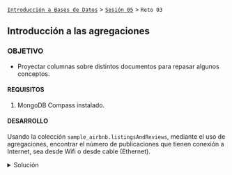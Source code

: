 [`Introducción a Bases de Datos`](../../Readme.md) > [`Sesión 05`](../Readme.md) > `Reto 03`
	
## Introducción a las agregaciones

### OBJETIVO 

- Proyectar columnas sobre distintos documentos para repasar algunos conceptos.

#### REQUISITOS 

1. MongoDB Compass instalado.

#### DESARROLLO

Usando la colección `sample_airbnb.listingsAndReviews`, mediante el uso de agregaciones, encontrar el número de publicaciones que tienen conexión a Internet, sea desde Wifi o desde cable (Ethernet).

<details><summary>Solución</summary>
<p>
	
1. Primero filtramos los documentos con Internet desde Wifi o desde cable. Para ello usamos `$match` que permite realizar filtros dentro de agregaciones.

   ```json
   {
      amenities: {$in: ["Wifi", "Ethernet"]}
   }
   ```

   ![imagen](imagenes/s5r31.png)
   
2. Ahora contamos el número de registros resultantes con `$group`. Los agrupamientos al igual que en __SQL__ necesitan un campo por el cual agrupar y una función de agrupamiento.

   - Dado que contaremos los registros no necesitamos campo, así que ponemos `_id: null`.
   
   - Para agrupar usaremos la función `$sum` con el parámetro `1`. Es decir, por cada documento sumará un 1, trayendo al final el total de documentos.
   
   ```json
   {
      _id: null,
      total: {
         $sum: 1
      }
   }
   ```
   
   ![imagen](imagenes/s5r32.png)

</p>
</details> 
